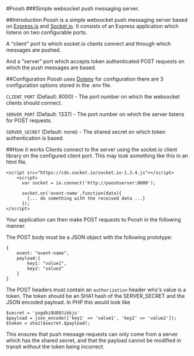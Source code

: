 #Poosh
###Simple websocket push messaging server.

##Introduction
Poosh is a simple websocket push messaging server based on [Express.js](http://expressjs.com/) and [Socket.io](http://socket.io). It consists of an Express application which listens on two configurable ports. 

A "client" port to which socket.io clients connect and through which messages are pushed. 

And a "server" port which accepts token authenticated POST requests on which the push messages are based.

##Configuration
Poosh uses [Dotenv](https://www.npmjs.com/package/dotenv) for configuration there are 3 configuration options stored in the .env file.

`CLIENT_PORT` (Default: 8000) - The port number on which the websocket clients should connect.

`SERVER_PORT` (Default: 1337) - The port number on which the server listens for POST requests.

`SERVER_SECRET` (Default: none) - The shared secret on which token authentication is based.

##How it works
Clients connect to the server using the socket.io client library on the configured client port. 
This may look something like this in an html file.

````
<script src="https://cdn.socket.io/socket.io-1.3.4.js"></script>
	<script>
	  var socket = io.connect('http://pooshserver:8000');
	  
	  socket.on('event-name',function(data){
	  	{... do something with the received data ...}
	  });
</script>
````

Your application can then make POST requests to Poosh in the following manner.

The POST body must be a JSON object with the following prototype:
````
{
	event: "event-name",
	payload:{
		key1: "value1",
		key2: "value2"
	} 
}
````
The POST headers must contain an `authorization` header who's value is a token. The token should be an SHA1 hash of the SERVER_SECRET and the JSON encoded payload. In PHP this would look like

````
$secret = 'yugdki8U89Jikkjs'
$payload = json_encode(['key1' => 'value1', 'key2' => 'value2']);
$token = sha1($secret.$payload);
````

This ensures that push message requests can only come from a server which has the shared secret, and that the payload cannot be modified in transit without the token being incorrect.


